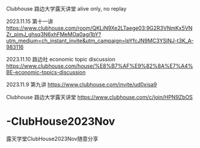 Clubhouse 路边大学露天讲堂 alive only, no replay

2023.11.15 第十一讲
https://www.clubhouse.com/room/QKLiN9Xe2LTaege03:9G2R3VNmKx5VNZr_pimJ_ghsq3N6xhFMeMOa0agi1bY?utm_medium=ch_instant_invite&utm_campaign=lpYfcJN9MC3YSlNJ-t3K_A-983116

2023.11.10 
路边社 economic topic discussion
https://www.clubhouse.com/house/%E8%B7%AF%E9%82%8A%E7%A4%BE-economic-topics-discussion

2023.11.9 第九讲
https://www.clubhouse.com/invite/ud0xisa9


Clubhouse 路边大学露天讲堂
https://www.clubhouse.com/c/join/HPN9ZbOS

# -ClubHouse2023Nov
露天学堂ClubHouse2023Nov随意分享
